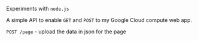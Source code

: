 Experiments with `node.js`

A simple API to enable `GET` and `POST` to my Google
Cloud compute web app.

`POST /page` - upload the data in json for the page